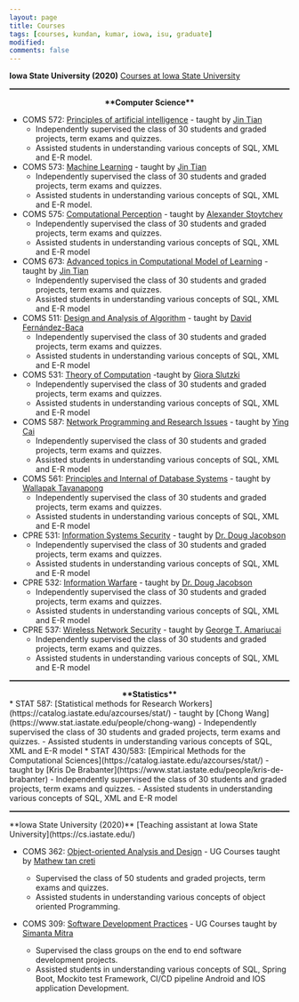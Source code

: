 ```yaml
---
layout: page
title: Courses
tags: [courses, kundan, kumar, iowa, isu, graduate]
modified:
comments: false
---
```

**Iowa State University (2020)** [Courses at Iowa State University](https://cs.iastate.edu/)
<hr style="border:1px solid gray">
<div align="center">
  <b>**Computer Science**</b>
</div>

* COMS 572: [Principles of artificial intelligence](https://catalog.iastate.edu/azcourses/com_s/) - taught by [Jin Tian](https://www.cs.iastate.edu/people/jin-tian)
    - Independently supervised the class of 30 students and graded projects, term exams and quizzes.
    - Assisted students in understanding various concepts of SQL, XML and E-R model.
&nbsp;
* COMS 573: [Machine Learning](https://catalog.iastate.edu/azcourses/com_s/) - taught by [Jin Tian](https://www.cs.iastate.edu/people/jin-tian)
    - Independently supervised the class of 30 students and graded projects, term exams and quizzes.
    - Assisted students in understanding various concepts of SQL, XML and E-R model.
* COMS 575: [Computational Perception](https://catalog.iastate.edu/azcourses/com_s/) - taught by [Alexander Stoytchev](https://www.ece.iastate.edu/~alexs/)
    - Independently supervised the class of 30 students and graded projects, term exams and quizzes.
    - Assisted students in understanding various concepts of SQL, XML and E-R model
* COMS 673: [Advanced topics in Computational Model of Learning](https://catalog.iastate.edu/azcourses/com_s/) - taught by [Jin Tian](https://www.cs.iastate.edu/people/jin-tian)
    - Independently supervised the class of 30 students and graded projects, term exams and quizzes.
    - Assisted students in understanding various concepts of SQL, XML and E-R model
* COMS 511: [Design and Analysis of Algorithm](https://catalog.iastate.edu/azcourses/com_s/) - taught by [David Fernández-Baca](https://www.cs.iastate.edu/people/david-fern%C3%A1ndez-baca)
    - Independently supervised the class of 30 students and graded projects, term exams and quizzes.
    - Assisted students in understanding various concepts of SQL, XML and E-R model
* COMS 531: [Theory of Computation](https://catalog.iastate.edu/azcourses/com_s/) -taught by [Giora Slutzki](https://www.cs.iastate.edu/people/giora-slutzki)
    - Independently supervised the class of 30 students and graded projects, term exams and quizzes.
    - Assisted students in understanding various concepts of SQL, XML and E-R model
* COMS 587: [Network Programming and Research Issues](https://catalog.iastate.edu/azcourses/com_s/) - taught by [Ying Cai](https://www.cs.iastate.edu/people/ying-cai)
    - Independently supervised the class of 30 students and graded projects, term exams and quizzes.
    - Assisted students in understanding various concepts of SQL, XML and E-R model
* COMS 561: [Principles and Internal of Database Systems](https://catalog.iastate.edu/azcourses/com_s/) - taught by [Wallapak Tavanapong](https://www.cs.iastate.edu/people/wallapak-tavanapong-0)
    - Independently supervised the class of 30 students and graded projects, term exams and quizzes.
    - Assisted students in understanding various concepts of SQL, XML and E-R model
* CPRE 531: [Information Systems Security](https://catalog.iastate.edu/azcourses/cpr_e/) -  taught by [Dr. Doug Jacobson](https://www.ece.iastate.edu/ece-directory/profile/dougj/)
    - Independently supervised the class of 30 students and graded projects, term exams and quizzes.
    - Assisted students in understanding various concepts of SQL, XML and E-R model
* CPRE 532: [Information Warfare](https://catalog.iastate.edu/azcourses/cpr_e/) -  taught by [Dr. Doug Jacobson](https://www.ece.iastate.edu/ece-directory/profile/dougj/)
    - Independently supervised the class of 30 students and graded projects, term exams and quizzes.
    - Assisted students in understanding various concepts of SQL, XML and E-R model
* CPRE 537: [Wireless Network Security](https://catalog.iastate.edu/azcourses/cpr_e/) -  taught by [George T. Amariucai](https://www.engineering.iastate.edu/people/profile/gamari/)
    - Independently supervised the class of 30 students and graded projects, term exams and quizzes.
    - Assisted students in understanding various concepts of SQL, XML and E-R model

<hr style="border:1px solid gray">
<div align="center">
<b>**Statistics**</b>
</div>
* STAT 587: [Statistical methods for Research Workers](https://catalog.iastate.edu/azcourses/stat/) -  taught by [Chong Wang](https://www.stat.iastate.edu/people/chong-wang)
    - Independently supervised the class of 30 students and graded projects, term exams and quizzes.
    - Assisted students in understanding various concepts of SQL, XML and E-R model
* STAT 430/583: [Empirical Methods for the Computational Sciences](https://catalog.iastate.edu/azcourses/stat/) -  taught by [Kris De Brabanter](https://www.stat.iastate.edu/people/kris-de-brabanter)
    - Independently supervised the class of 30 students and graded projects, term exams and quizzes.
    - Assisted students in understanding various concepts of SQL, XML and E-R model



<hr style="border:1px solid gray">
**Iowa State University (2020)** [Teaching assistant at Iowa State University](https://cs.iastate.edu/)

* COMS 362: [Object-oriented Analysis and Design](https://catalog.iastate.edu/azcourses/com_s/) - UG Courses taught by [Mathew tan creti](https://www.cs.iastate.edu/people/matthew-tan-creti)
    - Supervised the class of 50 students and graded projects, term exams and quizzes.
    - Assisted students in understanding various concepts of object oriented Programming.

* COMS 309: [Software Development Practices](https://catalog.iastate.edu/azcourses/com_s/) - UG Courses taught by [Simanta Mitra](https://www.cs.iastate.edu/people/simanta-mitra)
    - Supervised the class groups on the end to end software development projects.
    - Assisted students in understanding various concepts of SQL, Spring Boot, Mockito test Framework, CI/CD pipeline
     Android and IOS application Development.
